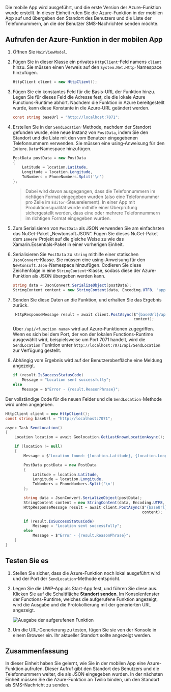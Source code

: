 Die mobile App wird ausgeführt, und die erste Version der Azure-Funktion wurde erstellt. In dieser Einheit rufen Sie die Azure-Funktion in der mobilen App auf und übergeben den Standort des Benutzers und die Liste der Telefonnummern, an die der Benutzer SMS-Nachrichten senden möchte.

## <a name="calling-the-azure-function-from-the-mobile-app"></a>Aufrufen der Azure-Funktion in der mobilen App

1. Öffnen Sie `MainViewModel`.

1. Fügen Sie in dieser Klasse ein privates `HttpClient`-Feld namens `client` hinzu. Sie müssen einen Verweis auf den `System.Net.Http`-Namespace hinzufügen.

    ```cs
    HttpClient client = new HttpClient();
    ```

1. Fügen Sie ein konstantes Feld für die Basis-URL der Funktion hinzu. Legen Sie für dieses Feld die Adresse fest, die die lokale Azure Functions-Runtime abhört. Nachdem die Funktion in Azure bereitgestellt wurde, kann diese Konstante in die Azure-URL geändert werden.

    ```cs
    const string baseUrl = "http://localhost:7071";
    ```

1. Erstellen Sie in der `SendLocation`-Methode, nachdem der Standort gefunden wurde, eine neue Instanz von `PostData`, indem Sie den Standort und die Liste mit den vom Benutzer eingegebenen Telefonnummern verwenden. Sie müssen eine using-Anweisung für den `ImHere.Data`-Namespace hinzufügen.

    ```cs
    PostData postData = new PostData
    {
        Latitude = location.Latitude,
        Longitude = location.Longitude,
        ToNumbers = PhoneNumbers.Split('\n')
    };
    ```

    > Dabei wird davon ausgegangen, dass die Telefonnummern im richtigen Format eingegeben wurden (also eine Telefonnummer pro Zeile im `Editor`-Steuerelement). In einer App mit Produktionsqualität würde mithilfe einer Überprüfung sichergestellt werden, dass eine oder mehrere Telefonnummern im richtigen Format eingegeben wurden.

1. Zum Serialisieren von `PostData` als JSON verwenden Sie am einfachsten das NuGet-Paket „Newtonsoft.JSON“. Fügen Sie dieses NuGet-Paket dem `ImHere`-Projekt auf die gleiche Weise zu wie das Xamarin.Essentials-Paket in einer vorherigen Einheit.

1. Serialisieren Sie `PostData` zu `string` mithilfe einer statischen `JsonConvert`-Klasse. Sie müssen eine using-Anweisung für den `Newtonsoft.Json`-Namespace hinzufügen. Codieren Sie diese Zeichenfolge in eine `StringContent`-Klasse, sodass diese der Azure-Funktion als JSON übergeben werden kann.

    ```cs
    string data = JsonConvert.SerializeObject(postData);
    StringContent content = new StringContent(data, Encoding.UTF8, "application/json");
    ```

1. Senden Sie diese Daten an die Funktion, und erhalten Sie das Ergebnis zurück.

   ```cs
    HttpResponseMessage result = await client.PostAsync($"{baseUrl}/api/SendLocation",
                                                        content);
   ```

   Über `/api/<function name>` wird auf Azure-Funktionen zugegriffen. Wenn es sich bei dem Port, der von der lokalen Functions-Runtime ausgewählt wird, beispielsweise um Port 7071 handelt, wird die `SendLocation`-Funktion unter `http://localhost:7071/api/SendLocation` zur Verfügung gestellt.

1. Abhängig vom Ergebnis wird auf der Benutzeroberfläche eine Meldung angezeigt.

    ```cs
    if (result.IsSuccessStatusCode)
        Message = "Location sent successfully";
    else
        Message = $"Error - {result.ReasonPhrase}";
    ```

Der vollständige Code für die neuen Felder und die `SendLocation`-Methode wird unten angegeben.

```cs
HttpClient client = new HttpClient();
const string baseUrl = "http://localhost:7071";

async Task SendLocation()
{
    Location location = await Geolocation.GetLastKnownLocationAsync();

    if (location != null)
    {
        Message = $"Location found: {location.Latitude}, {location.Longitude}.";

        PostData postData = new PostData
        {
            Latitude = location.Latitude,
            Longitude = location.Longitude,
            ToNumbers = PhoneNumbers.Split('\n')
        };

        string data = JsonConvert.SerializeObject(postData);
        StringContent content = new StringContent(data, Encoding.UTF8, "application/json");
        HttpResponseMessage result = await client.PostAsync($"{baseUrl}/api/SendLocation",
                                                            content);

        if (result.IsSuccessStatusCode)
            Message = "Location sent successfully";
        else
            Message = $"Error - {result.ReasonPhrase}";
    }
}
```

## <a name="testing-it-out"></a>Testen Sie es

1. Stellen Sie sicher, dass die Azure-Funktion noch lokal ausgeführt wird und der Port der `SendLocation`-Methode entspricht.

1. Legen Sie die UWP-App als Start-App fest, und führen Sie diese aus. Klicken Sie auf die Schaltfläche **Standort senden**. Im Konsolenfenster der Functions-Runtime, welches die aufgerufene Funktion angezeigt, wird die Ausgabe und die Protokollierung mit der generierten URL angezeigt.

    ![Ausgabe der aufgerufenen Funktion](../media-drafts/6-function-called.png)

1. Um die URL-Generierung zu testen, fügen Sie sie von der Konsole in einem Browser ein. Ihr aktueller Standort sollte angezeigt werden.

## <a name="summary"></a>Zusammenfassung

In dieser Einheit haben Sie gelernt, wie Sie in der mobilen App eine Azure-Funktion aufrufen. Dieser Aufruf gibt den Standort des Benutzers und die Telefonnummern weiter, die als JSON eingegeben wurden. In der nächsten Einheit müssen Sie die Azure-Funktion an Twilio binden, um den Standort als SMS-Nachricht zu senden.